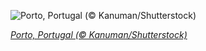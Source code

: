
![Porto, Portugal (© Kanuman/Shutterstock)](https://cn.bing.com//th?id=OHR.Porto_EN-US6858177103_1920x1080.jpg&rf=LaDigue_1920x1080.jpg&pid=hp)

*[Porto, Portugal (© Kanuman/Shutterstock)](https://www.bing.com/search?q=porto&form=hpcapt&filters=HpDate%3a%2220210221_0800%22)*
